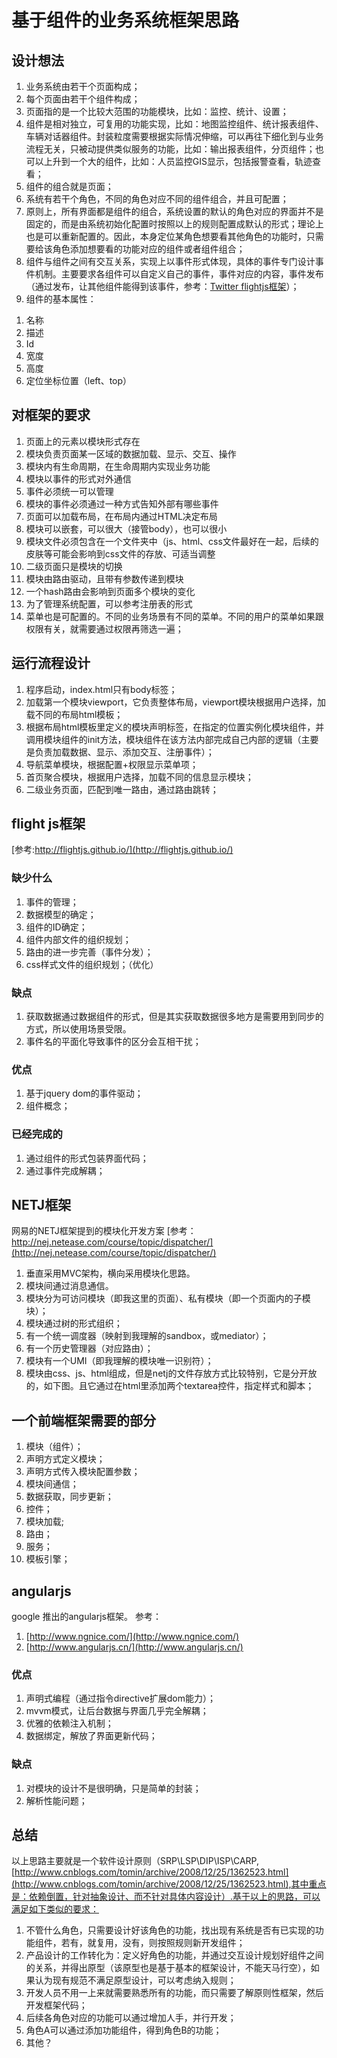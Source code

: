 # 基于组件的业务系统框架思路
## 设计想法

1. 业务系统由若干个页面构成；
2. 每个页面由若干个组件构成；
3. 页面指的是一个比较大范围的功能模块，比如：监控、统计、设置；
4. 组件是相对独立，可复用的功能实现，比如：地图监控组件、统计报表组件、车辆对话器组件。封装粒度需要根据实际情况伸缩，可以再往下细化到与业务流程无关，只被动提供类似服务的功能，比如：输出报表组件，分页组件；也可以上升到一个大的组件，比如：人员监控GIS显示，包括报警查看，轨迹查看；
5. 组件的组合就是页面；
6. 系统有若干个角色，不同的角色对应不同的组件组合，并且可配置；
7. 原则上，所有界面都是组件的组合，系统设置的默认的角色对应的界面并不是固定的，而是由系统初始化配置时按照以上的规则配置成默认的形式；理论上也是可以重新配置的。因此，本身定位某角色想要看其他角色的功能时，只需要给该角色添加想要看的功能对应的组件或者组件组合；
8. 组件与组件之间有交互关系，实现上以事件形式体现，具体的事件专门设计事件机制。主要要求各组件可以自定义自己的事件，事件对应的内容，事件发布（通过发布，让其他组件能得到该事件，参考：[Twitter flightjs框架](http://flightjs.github.io/)）；
9. 组件的基本属性：

>
1. 名称
2. 描述
3. Id
4. 宽度
5. 高度
6. 定位坐标位置（left、top）
>

## 对框架的要求

1. 页面上的元素以模块形式存在
2. 模块负责页面某一区域的数据加载、显示、交互、操作
3. 模块内有生命周期，在生命周期内实现业务功能
4. 模块以事件的形式对外通信
5. 事件必须统一可以管理
6. 模块的事件必须通过一种方式告知外部有哪些事件
7. 页面可以加载布局，在布局内通过HTML决定布局
8. 模块可以嵌套，可以很大（接管body），也可以很小
9. 模块文件必须包含在一个文件夹中（js、html、css文件最好在一起，后续的皮肤等可能会影响到css文件的存放、可适当调整
10. 二级页面只是模块的切换
11. 模块由路由驱动，且带有参数传递到模块
12. 一个hash路由会影响到页面多个模块的变化
13. 为了管理系统配置，可以参考注册表的形式
14. 菜单也是可配置的。不同的业务场景有不同的菜单。不同的用户的菜单如果跟权限有关，就需要通过权限再筛选一遍；

## 运行流程设计
1. 程序启动，index.html只有body标签；
2. 加载第一个模块viewport，它负责整体布局，viewport模块根据用户选择，加载不同的布局html模板；
3. 根据布局html模板里定义的模块声明标签，在指定的位置实例化模块组件，并调用模块组件的init方法，模块组件在该方法内部完成自己内部的逻辑（主要是负责加载数据、显示、添加交互、注册事件）；
4. 导航菜单模块，根据配置+权限显示菜单项；
5. 首页聚合模块，根据用户选择，加载不同的信息显示模块；
6. 二级业务页面，匹配到唯一路由，通过路由跳转；

## flight js框架
[参考:http://flightjs.github.io/](http://flightjs.github.io/)

### 缺少什么
1. 事件的管理；
2. 数据模型的确定；
3. 组件的ID确定；
4. 组件内部文件的组织规划；
5. 路由的进一步完善（事件分发）；
6. css样式文件的组织规划；（优化）

### 缺点
1. 获取数据通过数据组件的形式，但是其实获取数据很多地方是需要用到同步的方式，所以使用场景受限。
2. 事件名的平面化导致事件的区分会互相干扰；

### 优点
1. 基于jquery dom的事件驱动；
2. 组件概念；

### 已经完成的
1. 通过组件的形式包装界面代码；
2. 通过事件完成解耦；

## NETJ框架
网易的NETJ框架提到的模块化开发方案
[参考：http://nej.netease.com/course/topic/dispatcher/](http://nej.netease.com/course/topic/dispatcher/)
1. 垂直采用MVC架构，横向采用模块化思路。
2. 模块间通过消息通信。
3. 模块分为可访问模块（即我这里的页面）、私有模块（即一个页面内的子模块）；
4. 模块通过树的形式组织；
5. 有一个统一调度器（映射到我理解的sandbox，或mediator）；
6. 有一个历史管理器（对应路由）；
7. 模块有一个UMI（即我理解的模块唯一识别符）；
8. 模块由css、js、html组成，但是netj的文件存放方式比较特别，它是分开放的，如下图。且它通过在html里添加两个textarea控件，指定样式和脚本；
## 一个前端框架需要的部分

1. 模块（组件）；
2. 声明方式定义模块；
3. 声明方式传入模块配置参数；
4. 模块间通信；
5. 数据获取，同步更新；
6. 控件；
7. 模块加载;
8. 路由；
9. 服务；
10. 模板引擎；
## angularjs
google 推出的angularjs框架。
参考：

1. [http://www.ngnice.com/](http://www.ngnice.com/)
2. [http://www.angularjs.cn/](http://www.angularjs.cn/)

### 优点
1. 声明式编程（通过指令directive扩展dom能力）；
2. mvvm模式，让后台数据与界面几乎完全解耦；
3. 优雅的依赖注入机制；
4. 数据绑定，解放了界面更新代码；

### 缺点
1. 对模块的设计不是很明确，只是简单的封装；
2. 解析性能问题；

## 总结
以上思路主要就是一个软件设计原则（SRP\LSP\DIP\ISP\CARP, [http://www.cnblogs.com/tomin/archive/2008/12/25/1362523.html](http://www.cnblogs.com/tomin/archive/2008/12/25/1362523.html),其中重点是：依赖倒置，针对抽象设计、而不针对具体内容设计）.基于以上的思路，可以满足如下类似的要求：

1. 不管什么角色，只需要设计好该角色的功能，找出现有系统是否有已实现的功能组件，若有，就复用，没有，则按照规则新开发组件；
2.	产品设计的工作转化为：定义好角色的功能，并通过交互设计规划好组件之间的关系，并得出原型（该原型也是基于基本的框架设计，不能天马行空），如果认为现有规范不满足原型设计，可以考虑纳入规则；
3.	开发人员不用一上来就需要熟悉所有的功能，而只需要了解原则性框架，然后开发框架代码；
4.	后续各角色对应的功能可以通过增加人手，并行开发；
5.	角色A可以通过添加功能组件，得到角色B的功能；
6.	其他？
